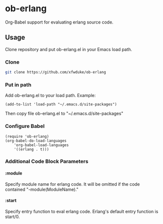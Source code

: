 # ob-erlang
Org-Babel support for evaluating erlang source code.

## Usage
Clone repository and put ob-erlang.el in your Emacs load path.

### Clone

```bash
git clone https://github.com/xfwduke/ob-erlang
```

### Put in path
Add ob-erlang.el to your load path. Example:

```elisp
(add-to-list 'load-path "~/.emacs.d/site-packages")
```
Then copy file ob-erlang.el to "~/.emacs.d/site-packages"

### Configure Babel

```elisp
(require 'ob-erlang)
(org-babel-do-load-languages
    'org-babel-load-languages
    '((erlang . t)))
```

### Additional Code Block Parameters

#### :module

Specify module name for erlang code.
It will be omitted if the code contained "-module(ModuleName)."

#### :start

Specify entry function to eval erlang code.
Erlang's default entry function is start/0.
